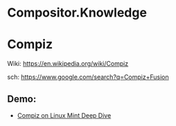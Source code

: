# Compositor.Knowledge
# Compiz
Wiki: https://en.wikipedia.org/wiki/Compiz

sch: https://www.google.com/search?q=Compiz+Fusion

## Demo:
- [Compiz on Linux Mint Deep Dive](https://youtu.be/Xu4UMOvL-S8)
